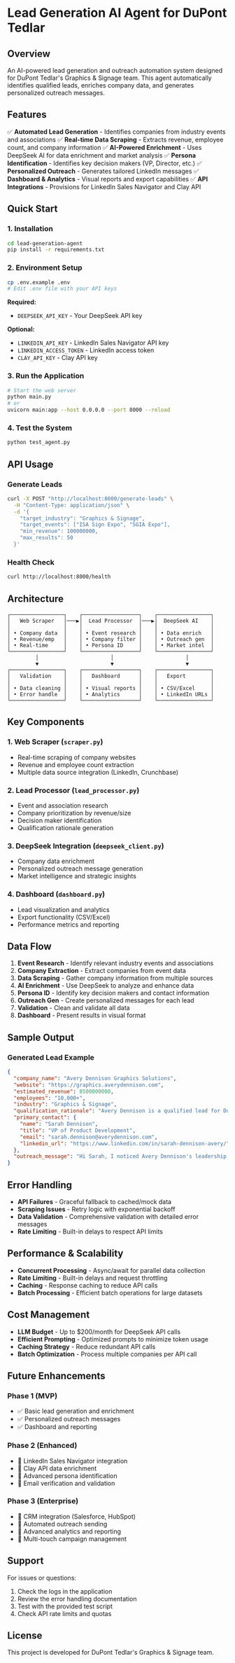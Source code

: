 # Lead Generation AI Agent for DuPont Tedlar

## Overview

An AI-powered lead generation and outreach automation system designed for DuPont Tedlar's Graphics & Signage team. This agent automatically identifies qualified leads, enriches company data, and generates personalized outreach messages.

## Features

✅ **Automated Lead Generation** - Identifies companies from industry events and associations
✅ **Real-time Data Scraping** - Extracts revenue, employee count, and company information
✅ **AI-Powered Enrichment** - Uses DeepSeek AI for data enrichment and market analysis
✅ **Persona Identification** - Identifies key decision makers (VP, Director, etc.)
✅ **Personalized Outreach** - Generates tailored LinkedIn messages
✅ **Dashboard & Analytics** - Visual reports and export capabilities
✅ **API Integrations** - Provisions for LinkedIn Sales Navigator and Clay API

## Quick Start

### 1. Installation

```bash
cd lead-generation-agent
pip install -r requirements.txt
```

### 2. Environment Setup

```bash
cp .env.example .env
# Edit .env file with your API keys
```

**Required:**
- `DEEPSEEK_API_KEY` - Your DeepSeek API key

**Optional:**
- `LINKEDIN_API_KEY` - LinkedIn Sales Navigator API key
- `LINKEDIN_ACCESS_TOKEN` - LinkedIn access token
- `CLAY_API_KEY` - Clay API key

### 3. Run the Application

```bash
# Start the web server
python main.py
# or
uvicorn main:app --host 0.0.0.0 --port 8000 --reload
```

### 4. Test the System

```bash
python test_agent.py
```

## API Usage

### Generate Leads

```bash
curl -X POST "http://localhost:8000/generate-leads" \
  -H "Content-Type: application/json" \
  -d '{
    "target_industry": "Graphics & Signage",
    "target_events": ["ISA Sign Expo", "SGIA Expo"],
    "min_revenue": 100000000,
    "max_results": 50
  }'
```

### Health Check

```bash
curl http://localhost:8000/health
```

## Architecture

```
┌─────────────────┐    ┌──────────────────┐    ┌─────────────────┐
│   Web Scraper   │───▶│  Lead Processor  │───▶│  DeepSeek AI    │
│                 │    │                  │    │                 │
│ • Company data  │    │ • Event research │    │ • Data enrich   │
│ • Revenue/emp   │    │ • Company filter │    │ • Outreach gen  │
│ • Real-time     │    │ • Persona ID     │    │ • Market intel  │
└─────────────────┘    └──────────────────┘    └─────────────────┘
         │                       │                       │
         ▼                       ▼                       ▼
┌─────────────────┐    ┌──────────────────┐    ┌─────────────────┐
│   Validation    │    │   Dashboard      │    │   Export        │
│                 │    │                  │    │                 │
│ • Data cleaning │    │ • Visual reports │    │ • CSV/Excel     │
│ • Error handle  │    │ • Analytics      │    │ • LinkedIn URLs │
└─────────────────┘    └──────────────────┘    └─────────────────┘
```

## Key Components

### 1. Web Scraper (`scraper.py`)
- Real-time scraping of company websites
- Revenue and employee count extraction
- Multiple data source integration (LinkedIn, Crunchbase)

### 2. Lead Processor (`lead_processor.py`)
- Event and association research
- Company prioritization by revenue/size
- Decision maker identification
- Qualification rationale generation

### 3. DeepSeek Integration (`deepseek_client.py`)
- Company data enrichment
- Personalized outreach message generation
- Market intelligence and strategic insights

### 4. Dashboard (`dashboard.py`)
- Lead visualization and analytics
- Export functionality (CSV/Excel)
- Performance metrics and reporting

## Data Flow

1. **Event Research** - Identify relevant industry events and associations
2. **Company Extraction** - Extract companies from event data
3. **Data Scraping** - Gather company information from multiple sources
4. **AI Enrichment** - Use DeepSeek to analyze and enhance data
5. **Persona ID** - Identify key decision makers and contact information
6. **Outreach Gen** - Create personalized messages for each lead
7. **Validation** - Clean and validate all data
8. **Dashboard** - Present results in visual format

## Sample Output

### Generated Lead Example

```json
{
  "company_name": "Avery Dennison Graphics Solutions",
  "website": "https://graphics.averydennison.com",
  "estimated_revenue": 8500000000,
  "employees": "10,000+",
  "industry": "Graphics & Signage",
  "qualification_rationale": "Avery Dennison is a qualified lead for DuPont Tedlar because it's a large enterprise with $8.5B+ in annual revenue, it specializes in graphics & signage solutions where Tedlar's protective films provide significant value...",
  "primary_contact": {
    "name": "Sarah Dennison",
    "title": "VP of Product Development",
    "email": "sarah.dennison@averydennison.com",
    "linkedin_url": "https://www.linkedin.com/in/sarah-dennison-avery/"
  },
  "outreach_message": "Hi Sarah, I noticed Avery Dennison's leadership in graphics solutions. As VP of Product Development, I thought you might be interested in how DuPont Tedlar's protective films could enhance your product durability..."
}
```

## Error Handling

- **API Failures** - Graceful fallback to cached/mock data
- **Scraping Issues** - Retry logic with exponential backoff
- **Data Validation** - Comprehensive validation with detailed error messages
- **Rate Limiting** - Built-in delays to respect API limits

## Performance & Scalability

- **Concurrent Processing** - Async/await for parallel data collection
- **Rate Limiting** - Built-in delays and request throttling
- **Caching** - Response caching to reduce API calls
- **Batch Processing** - Efficient batch operations for large datasets

## Cost Management

- **LLM Budget** - Up to $200/month for DeepSeek API calls
- **Efficient Prompting** - Optimized prompts to minimize token usage
- **Caching Strategy** - Reduce redundant API calls
- **Batch Optimization** - Process multiple companies per API call

## Future Enhancements

### Phase 1 (MVP)
- ✅ Basic lead generation and enrichment
- ✅ Personalized outreach messages
- ✅ Dashboard and reporting

### Phase 2 (Enhanced)
- 🔄 LinkedIn Sales Navigator integration
- 🔄 Clay API data enrichment
- 🔄 Advanced persona identification
- 🔄 Email verification and validation

### Phase 3 (Enterprise)
- 🔄 CRM integration (Salesforce, HubSpot)
- 🔄 Automated outreach sending
- 🔄 Advanced analytics and reporting
- 🔄 Multi-touch campaign management

## Support

For issues or questions:
1. Check the logs in the application
2. Review the error handling documentation
3. Test with the provided test script
4. Check API rate limits and quotas

## License

This project is developed for DuPont Tedlar's Graphics & Signage team.
